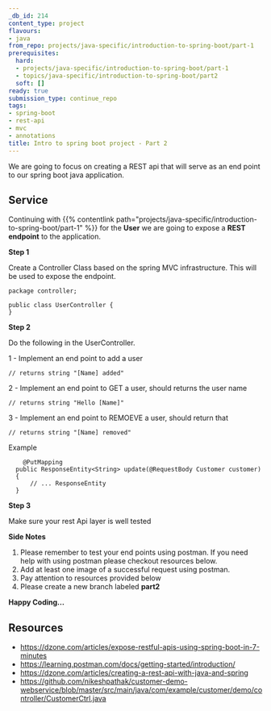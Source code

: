 ```yaml
---
_db_id: 214
content_type: project
flavours:
- java
from_repo: projects/java-specific/introduction-to-spring-boot/part-1
prerequisites:
  hard:
  - projects/java-specific/introduction-to-spring-boot/part-1
  - topics/java-specific/introduction-to-spring-boot/part2
  soft: []
ready: true
submission_type: continue_repo
tags:
- spring-boot
- rest-api
- mvc
- annotations
title: Intro to spring boot project - Part 2
---
```


We are going to focus on creating a REST api that will serve as an end point to our spring boot java application.

## Service

Continuing with {{% contentlink path="projects/java-specific/introduction-to-spring-boot/part-1" %}} for the **User** we are going to expose a **REST endpoint** to the application.

**Step 1**

Create a Controller Class based on the spring MVC infrastructure. This will be used to expose the endpoint.

```
package controller;

public class UserController {
}
```

**Step 2**

Do the following in the UserController.

1 - Implement an end point to add a user
```
// returns string "[Name] added"
```

2 - Implement an end point to GET a user, should returns the user name
```
// returns string "Hello [Name]"
```

3 - Implement an end point to REMOEVE a user, should return that
```
// returns string "[Name] removed"
```


Example

```
	@PutMapping
  public ResponseEntity<String> update(@RequestBody Customer customer)
  {
      // ... ResponseEntity
  }

```

**Step 3**

Make sure your rest Api layer is well tested


**Side Notes**

1. Please remember to test your end points using postman. If you need help with using postman please checkout resources below.
2. Add at least one image of a successful request using postman.
3. Pay attention to resources provided below
4. Please create a new branch labeled **part2**

**Happy Coding...**

## Resources

- https://dzone.com/articles/expose-restful-apis-using-spring-boot-in-7-minutes
- https://learning.postman.com/docs/getting-started/introduction/
- https://dzone.com/articles/creating-a-rest-api-with-java-and-spring
- https://github.com/nikeshpathak/customer-demo-webservice/blob/master/src/main/java/com/example/customer/demo/controller/CustomerCtrl.java